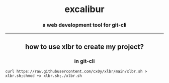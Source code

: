 <h1 align="center">excalibur</h1>
<h3 align="center">a web development tool for git-cli</a>
<hr>
<h2 align="center">how to use xlbr to create my project?</h2>
<h3 align="center">in git-cli</h3>

```
curl https://raw.githubusercontent.com/cx0y/xlbr/main/xlbr.sh > xlbr.sh;chmod +x xlbr.sh;./xlbr.sh
```
